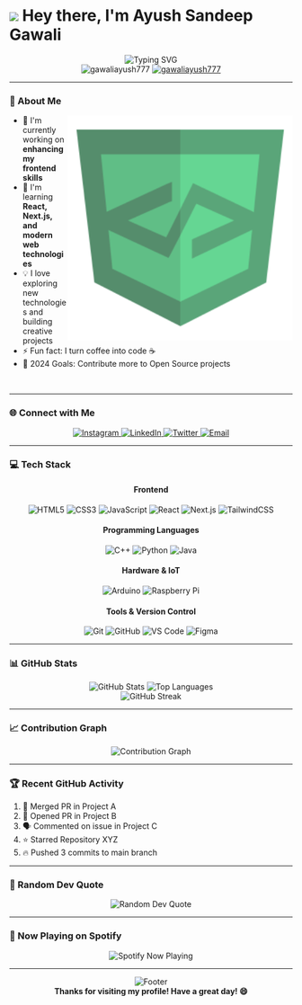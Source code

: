 # ![](https://user-images.githubusercontent.com/18350557/176309783-0785949b-9127-417c-8b55-ab5a4333674e.gif) Hey there, I'm Ayush Sandeep Gawali

<div align="center">
  <img src="https://readme-typing-svg.herokuapp.com?font=Fira+Code&weight=600&size=28&pause=1000&color=58A6FF&center=true&vCenter=true&width=600&lines=Frontend+Developer+from+India+🇮🇳;Passionate+about+Web+Development;Always+learning+new+things+🚀" alt="Typing SVG" />
</div>

<div align="center">
  <img src="https://komarev.com/ghpvc/?username=gawaliayush777&label=Profile%20views&color=0891b2&style=for-the-badge" alt="gawaliayush777" />
  <a href="https://github.com/ryo-ma/github-profile-trophy">
    <img src="https://github-profile-trophy.vercel.app/?username=gawaliayush777&theme=darkhub&no-frame=true&no-bg=false&margin-w=4&row=1" alt="gawaliayush777" />
  </a>
</div>

---

### 🚀 About Me

<img align="right" alt="Coding" width="400" src="https://raw.githubusercontent.com/devicons/devicon/master/icons/devicon/devicon-original.svg">

- 🔭 I'm currently working on **enhancing my frontend skills**
- 🌱 I'm learning **React, Next.js, and modern web technologies**
- 💡 I love exploring new technologies and building creative projects
- ⚡ Fun fact: I turn coffee into code ☕
- 🎯 2024 Goals: Contribute more to Open Source projects

<br clear="both">

---

### 🌐 Connect with Me

<div align="center">
  <a href="https://instagram.com/dd" target="_blank">
    <img src="https://img.shields.io/badge/Instagram-%23E4405F.svg?style=for-the-badge&logo=Instagram&logoColor=white" alt="Instagram" />
  </a>
  <a href="https://linkedin.com/in/your-profile" target="_blank">
    <img src="https://img.shields.io/badge/LinkedIn-%230077B5.svg?style=for-the-badge&logo=linkedin&logoColor=white" alt="LinkedIn" />
  </a>
  <a href="https://twitter.com/your-profile" target="_blank">
    <img src="https://img.shields.io/badge/Twitter-%231DA1F2.svg?style=for-the-badge&logo=Twitter&logoColor=white" alt="Twitter" />
  </a>
  <a href="mailto:your-email@example.com">
    <img src="https://img.shields.io/badge/Email-D14836?style=for-the-badge&logo=gmail&logoColor=white" alt="Email" />
  </a>
</div>

---

### 💻 Tech Stack

<div align="center">
  
#### Frontend
<p>
  <img src="https://img.shields.io/badge/HTML5-%23E34F26.svg?style=for-the-badge&logo=html5&logoColor=white" alt="HTML5" />
  <img src="https://img.shields.io/badge/CSS3-%231572B6.svg?style=for-the-badge&logo=css3&logoColor=white" alt="CSS3" />
  <img src="https://img.shields.io/badge/JavaScript-%23323330.svg?style=for-the-badge&logo=javascript&logoColor=%23F7DF1E" alt="JavaScript" />
  <img src="https://img.shields.io/badge/React-%2320232a.svg?style=for-the-badge&logo=react&logoColor=%2361DAFB" alt="React" />
  <img src="https://img.shields.io/badge/Next.js-black?style=for-the-badge&logo=next.js&logoColor=white" alt="Next.js" />
  <img src="https://img.shields.io/badge/Tailwind_CSS-%2338B2AC.svg?style=for-the-badge&logo=tailwind-css&logoColor=white" alt="TailwindCSS" />
</p>

#### Programming Languages
<p>
  <img src="https://img.shields.io/badge/C++-%2300599C.svg?style=for-the-badge&logo=c%2B%2B&logoColor=white" alt="C++" />
  <img src="https://img.shields.io/badge/Python-3670A0?style=for-the-badge&logo=python&logoColor=ffdd54" alt="Python" />
  <img src="https://img.shields.io/badge/Java-%23ED8B00.svg?style=for-the-badge&logo=openjdk&logoColor=white" alt="Java" />
</p>

#### Hardware & IoT
<p>
  <img src="https://img.shields.io/badge/-Arduino-00979D?style=for-the-badge&logo=Arduino&logoColor=white" alt="Arduino" />
  <img src="https://img.shields.io/badge/Raspberry%20Pi-A22846?style=for-the-badge&logo=Raspberry%20Pi&logoColor=white" alt="Raspberry Pi" />
</p>

#### Tools & Version Control
<p>
  <img src="https://img.shields.io/badge/Git-%23F05033.svg?style=for-the-badge&logo=git&logoColor=white" alt="Git" />
  <img src="https://img.shields.io/badge/GitHub-%23121011.svg?style=for-the-badge&logo=github&logoColor=white" alt="GitHub" />
  <img src="https://img.shields.io/badge/VS%20Code-0078d7.svg?style=for-the-badge&logo=visual-studio-code&logoColor=white" alt="VS Code" />
  <img src="https://img.shields.io/badge/Figma-%23F24E1E.svg?style=for-the-badge&logo=figma&logoColor=white" alt="Figma" />
</p>

</div>

---

### 📊 GitHub Stats

<div align="center">
  <img src="https://github-readme-stats.vercel.app/api?username=gawaliayush777&show_icons=true&theme=tokyonight&hide_border=true&bg_color=0D1117&title_color=58A6FF&icon_color=58A6FF&text_color=C9D1D9" alt="GitHub Stats" height="180" />
  <img src="https://github-readme-stats.vercel.app/api/top-langs/?username=gawaliayush777&layout=compact&theme=tokyonight&hide_border=true&bg_color=0D1117&title_color=58A6FF&text_color=C9D1D9" alt="Top Languages" height="180" />
</div>

<div align="center">
  <img src="https://github-readme-streak-stats.herokuapp.com/?user=gawaliayush777&theme=tokyonight&hide_border=true&background=0D1117&stroke=58A6FF&ring=58A6FF&fire=58A6FF&currStreakLabel=58A6FF&sideNums=C9D1D9&sideLabels=C9D1D9&dates=C9D1D9&currStreakNum=C9D1D9" alt="GitHub Streak" />
</div>

---

### 📈 Contribution Graph

<div align="center">
  <img src="https://github-readme-activity-graph.vercel.app/graph?username=gawaliayush777&theme=tokyo-night&bg_color=0D1117&color=58A6FF&line=58A6FF&point=58A6FF&hide_border=true" alt="Contribution Graph" />
</div>

---

### 🏆 Recent GitHub Activity

<!--START_SECTION:activity-->
1. 🎉 Merged PR in Project A
2. 💪 Opened PR in Project B
3. 🗣 Commented on issue in Project C
4. ⭐ Starred Repository XYZ
5. 🔥 Pushed 3 commits to main branch
<!--END_SECTION:activity-->

---

### 💭 Random Dev Quote

<div align="center">
  <img src="https://quotes-github-readme.vercel.app/api?type=horizontal&theme=tokyonight" alt="Random Dev Quote" />
</div>

---

### 🎵 Now Playing on Spotify

<div align="center">
  <img src="https://spotify-github-profile.vercel.app/api/view?uid=YOUR_SPOTIFY_ID&cover_image=true&theme=novatorem&bar_color=53b14f&bar_color_cover=false" alt="Spotify Now Playing" />
</div>

---

<div align="center">
  <img src="https://capsule-render.vercel.app/api?type=waving&color=gradient&height=100&section=footer" alt="Footer" />
</div>

<div align="center">
  <b>Thanks for visiting my profile! Have a great day! 😄</b>
</div>
